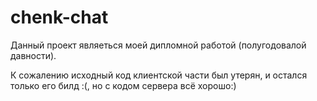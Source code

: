 # chenk-chat

Данный проект являеться моей дипломной работой (полугодовалой давности). 

К сожалению исходный код клиентской части был утерян, и остался только его билд :(, но с кодом сервера всё хорошо:) 
